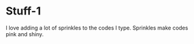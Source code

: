 # Stuff-1
I love adding a lot of sprinkles to the codes I type. Sprinkles make codes pink and shiny.
